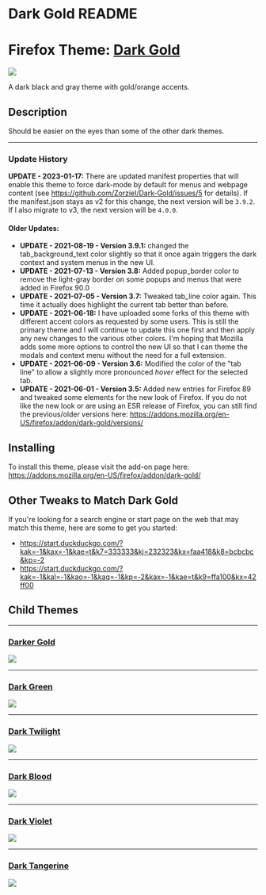 Dark Gold README
================

# Firefox Theme: [Dark Gold](https://addons.mozilla.org/en-US/firefox/addon/dark-gold/)

![](https://addons.mozilla.org/user-media/version-previews/full/3861/3861265.svg?modified=1629363384)


A dark black and gray theme with gold/orange accents. 

## Description
Should be easier on the eyes than some of the other dark themes.

---

### Update History

<b>UPDATE - 2023-01-17:</b> There are updated manifest properties that will enable this theme to force dark-mode by default for menus and webpage content (see https://github.com/Zorziel/Dark-Gold/issues/5 for details).  If the manifest.json stays as v2 for this change, the next version will be `3.9.2`.  If I also migrate to v3, the next version will be `4.0.0`.  

#### Older Updates:
- <b>UPDATE - 2021-08-19 - Version 3.9.1:</b> changed the tab_background_text color slightly so that it once again triggers the dark context and system menus in the new UI. 
- <b>UPDATE - 2021-07-13 - Version 3.8:</b> Added popup_border color to remove the light-gray border on some popups and menus that were added in Firefox 90.0
- <b>UPDATE - 2021-07-05 - Version 3.7:</b> Tweaked tab_line color again. This time it actually does highlight the current tab better than before. 
- <b>UPDATE - 2021-06-18:</b> I have uploaded some forks of this theme with different accent colors as requested by some users. This is still the primary theme and I will continue to update this one first and then apply any new changes to the various other colors. I'm hoping that Mozilla adds some more options to control the new UI so that I can theme the modals and context menu without the need for a full extension. 
- <b>UPDATE - 2021-06-09 - Version 3.6:</b> Modified the color of the "tab line" to allow a slightly more pronounced <i>hover</i> effect for the selected tab. 
- <b>UPDATE - 2021-06-01 - Version 3.5:</b> Added new entries for Firefox 89 and tweaked some elements for the new look of Firefox. If you do not like the new look or are using an ESR release of Firefox, you can still find the previous/older versions here: https://addons.mozilla.org/en-US/firefox/addon/dark-gold/versions/


## Installing

To install this theme, please visit the add-on page here: https://addons.mozilla.org/en-US/firefox/addon/dark-gold/


## Other Tweaks to Match Dark Gold

If you're looking for a search engine or start page on the web that may match this theme, here are some to get you started: 
 - https://start.duckduckgo.com/?kak=-1&kax=-1&kae=t&k7=333333&kj=232323&kx=faa418&k8=bcbcbc&kp=-2
 - https://start.duckduckgo.com/?kak=-1&kal=-1&kao=-1&kaq=-1&kp=-2&kax=-1&kae=t&k9=ffa100&kx=42ff00



## Child Themes


---
### [Darker Gold](https://addons.mozilla.org/en-US/firefox/addon/darker-gold/)
![](https://addons.mozilla.org/user-media/version-previews/full/3883/3883293.svg?modified=1643081958)


---
### [Dark Green](https://addons.mozilla.org/en-US/firefox/addon/zorz-dark-green/)
![](https://addons.mozilla.org/user-media/version-previews/full/3861/3861273.svg?modified=1629369757)

---
### [Dark Twilight](https://addons.mozilla.org/en-US/firefox/addon/zorz-dark-twilight/)
![](https://addons.mozilla.org/user-media/version-previews/full/3861/3861275.svg?modified=1629369785)


---
### [Dark Blood](https://addons.mozilla.org/en-US/firefox/addon/zorz-dark-blood/)
![](https://addons.mozilla.org/user-media/version-previews/full/3861/3861271.svg?modified=1629369742)

---
### [Dark Violet](https://addons.mozilla.org/en-US/firefox/addon/zorz-dark-violet/)
![](https://addons.mozilla.org/user-media/version-previews/full/3861/3861277.svg?modified=1629369808)

---
### [Dark Tangerine](https://addons.mozilla.org/en-US/firefox/addon/dark-tangerine/)  
![](https://addons.mozilla.org/user-media/version-previews/full/3861/3861269.svg?modified=1629369719)
